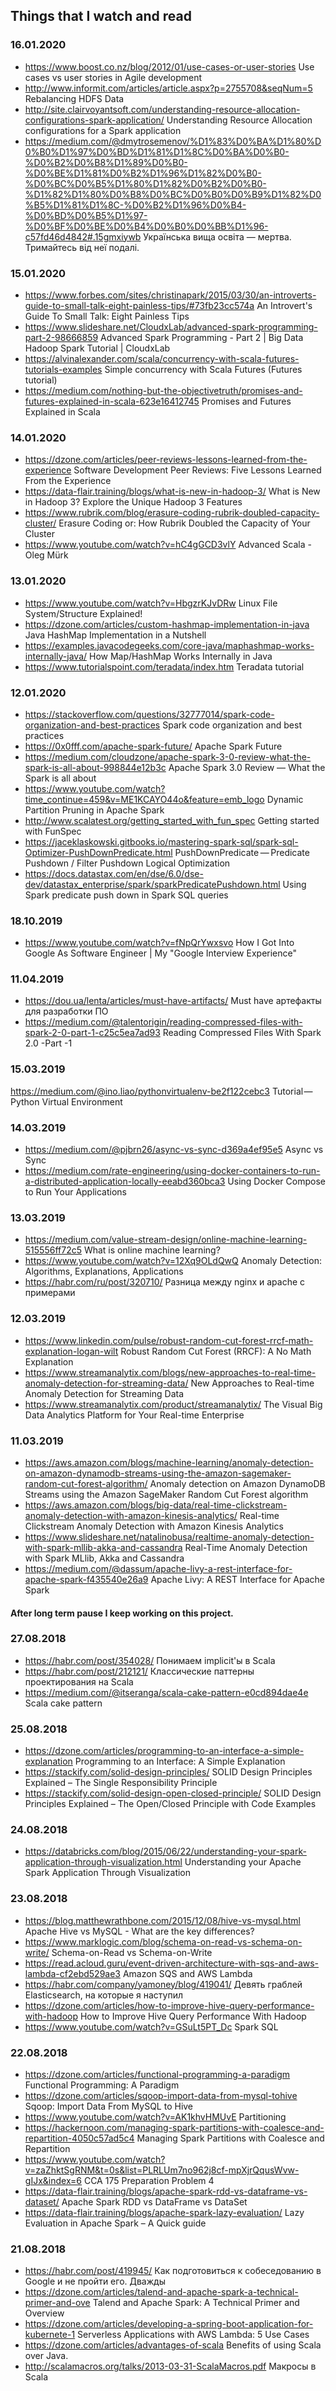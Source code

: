 ## Things that I watch and read

### 16.01.2020
* https://www.boost.co.nz/blog/2012/01/use-cases-or-user-stories Use cases vs user stories in Agile development
* http://www.informit.com/articles/article.aspx?p=2755708&seqNum=5 Rebalancing HDFS Data
* http://site.clairvoyantsoft.com/understanding-resource-allocation-configurations-spark-application/ Understanding Resource Allocation configurations for a Spark application
* https://medium.com/@dmytrosemenov/%D1%83%D0%BA%D1%80%D0%B0%D1%97%D0%BD%D1%81%D1%8C%D0%BA%D0%B0-%D0%B2%D0%B8%D1%89%D0%B0-%D0%BE%D1%81%D0%B2%D1%96%D1%82%D0%B0-%D0%BC%D0%B5%D1%80%D1%82%D0%B2%D0%B0-%D1%82%D1%80%D0%B8%D0%BC%D0%B0%D0%B9%D1%82%D0%B5%D1%81%D1%8C-%D0%B2%D1%96%D0%B4-%D0%BD%D0%B5%D1%97-%D0%BF%D0%BE%D0%B4%D0%B0%D0%BB%D1%96-c57fd46d4842#.15gmxiywb Українська вища освіта — мертва. Тримайтесь від неї подалі.

### 15.01.2020
* https://www.forbes.com/sites/christinapark/2015/03/30/an-introverts-guide-to-small-talk-eight-painless-tips/#73fb23cc574a An Introvert's Guide To Small Talk: Eight Painless Tips
* https://www.slideshare.net/CloudxLab/advanced-spark-programming-part-2-98666859 Advanced Spark Programming - Part 2 | Big Data Hadoop Spark Tutorial | CloudxLab
* https://alvinalexander.com/scala/concurrency-with-scala-futures-tutorials-examples Simple concurrency with Scala Futures (Futures tutorial)
* https://medium.com/nothing-but-the-objectivetruth/promises-and-futures-explained-in-scala-623e16412745 Promises and Futures Explained in Scala

### 14.01.2020
* https://dzone.com/articles/peer-reviews-lessons-learned-from-the-experience Software Development Peer Reviews: Five Lessons Learned From the Experience
* https://data-flair.training/blogs/what-is-new-in-hadoop-3/ What is New in Hadoop 3? Explore the Unique Hadoop 3 Features
* https://www.rubrik.com/blog/erasure-coding-rubrik-doubled-capacity-cluster/ Erasure Coding or: How Rubrik Doubled the Capacity of Your Cluster
* https://www.youtube.com/watch?v=hC4gGCD3vlY Advanced Scala - Oleg Mürk

### 13.01.2020
* https://www.youtube.com/watch?v=HbgzrKJvDRw Linux File System/Structure Explained!
* https://dzone.com/articles/custom-hashmap-implementation-in-java Java HashMap Implementation in a Nutshell
* https://examples.javacodegeeks.com/core-java/maphashmap-works-internally-java/ How Map/HashMap Works Internally in Java
* https://www.tutorialspoint.com/teradata/index.htm Teradata tutorial

### 12.01.2020
* https://stackoverflow.com/questions/32777014/spark-code-organization-and-best-practices Spark code organization and best practices
* https://0x0fff.com/apache-spark-future/ Apache Spark Future
* https://medium.com/cloudzone/apache-spark-3-0-review-what-the-spark-is-all-about-998844e12b3c Apache Spark 3.0 Review — What the Spark is all about
* https://www.youtube.com/watch?time_continue=459&v=ME1KCAYO44o&feature=emb_logo Dynamic Partition Pruning in Apache Spark
* http://www.scalatest.org/getting_started_with_fun_spec Getting started with FunSpec
* https://jaceklaskowski.gitbooks.io/mastering-spark-sql/spark-sql-Optimizer-PushDownPredicate.html PushDownPredicate — Predicate Pushdown / Filter Pushdown Logical Optimization
* https://docs.datastax.com/en/dse/6.0/dse-dev/datastax_enterprise/spark/sparkPredicatePushdown.html Using Spark predicate push down in Spark SQL queries

### 18.10.2019
* https://www.youtube.com/watch?v=fNpQrYwxsvo How I Got Into Google As Software Engineer | My "Google Interview Experience"

### 11.04.2019
* https://dou.ua/lenta/articles/must-have-artifacts/ Must have артефакты для разработки ПО
* https://medium.com/@talentorigin/reading-compressed-files-with-spark-2-0-part-1-c25c5ea7ad93 Reading Compressed Files With Spark 2.0 -Part -1

### 15.03.2019
https://medium.com/@ino.liao/pythonvirtualenv-be2f122cebc3 Tutorial — Python Virtual Environment

### 14.03.2019
* https://medium.com/@pjbrn26/async-vs-sync-d369a4ef95e5 Async vs Sync
* https://medium.com/rate-engineering/using-docker-containers-to-run-a-distributed-application-locally-eeabd360bca3 Using Docker Compose to Run Your Applications

### 13.03.2019
* https://medium.com/value-stream-design/online-machine-learning-515556ff72c5 What is online machine learning?
* https://www.youtube.com/watch?v=12Xq9OLdQwQ Anomaly Detection: Algorithms, Explanations, Applications
* https://habr.com/ru/post/320710/ Разница между nginx и apache с примерами

### 12.03.2019
* https://www.linkedin.com/pulse/robust-random-cut-forest-rrcf-math-explanation-logan-wilt Robust Random Cut Forest (RRCF): A No Math Explanation
* https://www.streamanalytix.com/blogs/new-approaches-to-real-time-anomaly-detection-for-streaming-data/ New Approaches to Real-time Anomaly Detection for Streaming Data
* https://www.streamanalytix.com/product/streamanalytix/ The Visual Big Data Analytics Platform for Your Real-time Enterprise

### 11.03.2019
* https://aws.amazon.com/blogs/machine-learning/anomaly-detection-on-amazon-dynamodb-streams-using-the-amazon-sagemaker-random-cut-forest-algorithm/ Anomaly detection on Amazon DynamoDB Streams using the Amazon SageMaker Random Cut Forest algorithm
* https://aws.amazon.com/blogs/big-data/real-time-clickstream-anomaly-detection-with-amazon-kinesis-analytics/ Real-time Clickstream Anomaly Detection with Amazon Kinesis Analytics
* https://www.slideshare.net/natalinobusa/realtime-anomaly-detection-with-spark-mllib-akka-and-cassandra Real-Time Anomaly Detection with Spark MLlib, Akka and Cassandra
* https://medium.com/@dassum/apache-livy-a-rest-interface-for-apache-spark-f435540e26a9 Apache Livy: A REST Interface for Apache Spark

#### After long term pause I keep working on this project. 

### 27.08.2018
* https://habr.com/post/354028/ Понимаем implicit'ы в Scala
* https://habr.com/post/212121/ Классические паттерны проектирования на Scala
* https://medium.com/@itseranga/scala-cake-pattern-e0cd894dae4e Scala cake pattern

### 25.08.2018
* https://dzone.com/articles/programming-to-an-interface-a-simple-explanation Programming to an Interface: A Simple Explanation
* https://stackify.com/solid-design-principles/ SOLID Design Principles Explained – The Single Responsibility Principle
* https://stackify.com/solid-design-open-closed-principle/ SOLID Design Principles Explained – The Open/Closed Principle with Code Examples

### 24.08.2018
* https://databricks.com/blog/2015/06/22/understanding-your-spark-application-through-visualization.html Understanding your Apache Spark Application Through Visualization

### 23.08.2018
* https://blog.matthewrathbone.com/2015/12/08/hive-vs-mysql.html Apache Hive vs MySQL - What are the key differences?
* https://www.marklogic.com/blog/schema-on-read-vs-schema-on-write/ Schema-on-Read vs Schema-on-Write
* https://read.acloud.guru/event-driven-architecture-with-sqs-and-aws-lambda-cf2ebd529ae3 Amazon SQS and AWS Lambda
* https://habr.com/company/yamoney/blog/419041/ Девять граблей Elasticsearch, на которые я наступил
* https://dzone.com/articles/how-to-improve-hive-query-performance-with-hadoop How to Improve Hive Query Performance With Hadoop
* https://www.youtube.com/watch?v=GSuLt5PT_Dc Spark SQL

### 22.08.2018
* https://dzone.com/articles/functional-programming-a-paradigm Functional Programming: A Paradigm
* https://dzone.com/articles/sqoop-import-data-from-mysql-tohive Sqoop: Import Data From MySQL to Hive
* https://www.youtube.com/watch?v=AK1khvHMUvE Partitioning
* https://hackernoon.com/managing-spark-partitions-with-coalesce-and-repartition-4050c57ad5c4 Managing Spark Partitions with Coalesce and Repartition
* https://www.youtube.com/watch?v=zaZhktSgRNM&t=0s&list=PLRLUm7no962j8cf-mpXjrQqusWvw-gIJx&index=6 CCA 175 Preparation Problem 4
* https://data-flair.training/blogs/apache-spark-rdd-vs-dataframe-vs-dataset/ Apache Spark RDD vs DataFrame vs DataSet
* https://data-flair.training/blogs/apache-spark-lazy-evaluation/ Lazy Evaluation in Apache Spark – A Quick guide

### 21.08.2018
* https://habr.com/post/419945/ Как подготовиться к собеседованию в Google и не пройти его. Дважды
* https://dzone.com/articles/talend-and-apache-spark-a-technical-primer-and-ove Talend and Apache Spark: A Technical Primer and Overview
* https://dzone.com/articles/developing-a-spring-boot-application-for-kubernete-1 Serverless Applications with AWS Lambda: 5 Use Cases 
* https://dzone.com/articles/advantages-of-scala  Benefits of using Scala over Java.
* http://scalamacros.org/talks/2013-03-31-ScalaMacros.pdf  Макросы в Scala
